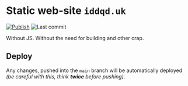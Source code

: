 # Static web-site `iddqd.uk`

[![Publish][badge_publish]][link_actions]
![Last commit][badge_last_commit]

Without JS. Without the need for building and other crap.

## Deploy

Any changes, pushed into the `main` branch will be automatically deployed _(be careful with this, think **twice** before pushing)_.

[badge_publish]:https://img.shields.io/github/workflow/status/iddqd-uk/index/publish/master?label=publish&maxAge=60&logo=github
[badge_last_commit]:https://img.shields.io/github/last-commit/iddqd-uk/index/master?label=last%20update&maxAge=60
[link_actions]:https://github.com/iddqd-uk/index/actions
